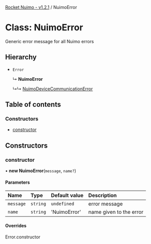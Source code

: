 [Rocket Nuimo - v1.2.1](../README.md) / NuimoError

# Class: NuimoError

Generic error message for all Nuimo errors

## Hierarchy

- `Error`

  ↳ **NuimoError**

  ↳↳ [NuimoDeviceCommunicationError](nuimodevicecommunicationerror.md)

## Table of contents

### Constructors

- [constructor](nuimoerror.md#constructor)

## Constructors

### constructor

• **new NuimoError**(`message`, `name?`)

#### Parameters

| Name | Type | Default value | Description |
| :------ | :------ | :------ | :------ |
| `message` | `string` | `undefined` | error message |
| `name` | `string` | 'NuimoError' | name given to the error |

#### Overrides

Error.constructor
